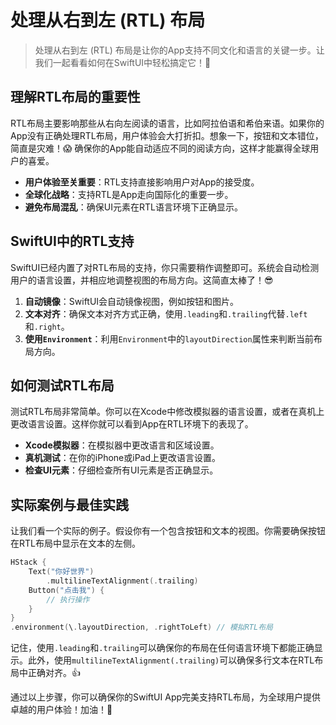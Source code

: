 ﻿# 处理从右到左 (RTL) 布局

> 处理从右到左 (RTL) 布局是让你的App支持不同文化和语言的关键一步。让我们一起看看如何在SwiftUI中轻松搞定它！🎉

## 理解RTL布局的重要性

RTL布局主要影响那些从右向左阅读的语言，比如阿拉伯语和希伯来语。如果你的App没有正确处理RTL布局，用户体验会大打折扣。想象一下，按钮和文本错位，简直是灾难！😱 确保你的App能自动适应不同的阅读方向，这样才能赢得全球用户的喜爱。

*   **用户体验至关重要**：RTL支持直接影响用户对App的接受度。
*   **全球化战略**：支持RTL是App走向国际化的重要一步。
*   **避免布局混乱**：确保UI元素在RTL语言环境下正确显示。

## SwiftUI中的RTL支持

SwiftUI已经内置了对RTL布局的支持，你只需要稍作调整即可。系统会自动检测用户的语言设置，并相应地调整视图的布局方向。这简直太棒了！😎

1.  **自动镜像**：SwiftUI会自动镜像视图，例如按钮和图片。
2.  **文本对齐**：确保文本对齐方式正确，使用`.leading`和`.trailing`代替`.left`和`.right`。
3.  **使用`Environment`**：利用`Environment`中的`layoutDirection`属性来判断当前布局方向。

## 如何测试RTL布局

测试RTL布局非常简单。你可以在Xcode中修改模拟器的语言设置，或者在真机上更改语言设置。这样你就可以看到App在RTL环境下的表现了。

*   **Xcode模拟器**：在模拟器中更改语言和区域设置。
*   **真机测试**：在你的iPhone或iPad上更改语言设置。
*   **检查UI元素**：仔细检查所有UI元素是否正确显示。

## 实际案例与最佳实践

让我们看一个实际的例子。假设你有一个包含按钮和文本的视图。你需要确保按钮在RTL布局中显示在文本的左侧。

```swift
HStack {
    Text("你好世界")
        .multilineTextAlignment(.trailing)
    Button("点击我") {
        // 执行操作
    }
}
.environment(\.layoutDirection, .rightToLeft) // 模拟RTL布局
```

记住，使用`.leading`和`.trailing`可以确保你的布局在任何语言环境下都能正确显示。此外，使用`multilineTextAlignment(.trailing)`可以确保多行文本在RTL布局中正确对齐。👍

通过以上步骤，你可以确保你的SwiftUI App完美支持RTL布局，为全球用户提供卓越的用户体验！加油！💪


